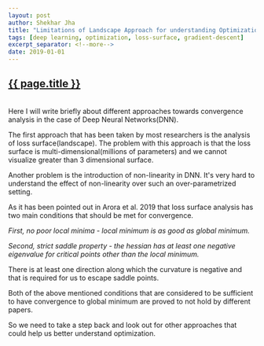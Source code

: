 ```yaml
---
layout: post
author: Shekhar Jha
title: "Limitations of Landscape Approach for understanding Optimization"
tags: [deep learning, optimization, loss-surface, gradient-descent]
excerpt_separator: <!--more-->
date: 2019-01-01
---
```

<title-head><h2><u>{{ page.title }}</u></h2></title-head>
<br>
Here I will write briefly about different approaches towards convergence analysis in the case of Deep Neural Networks(DNN).

The first approach that has been taken by most researchers is the analysis of loss surface(landscape). The problem with
this approach is that the loss surface is multi-dimensional(millions of parameters) and we cannot visualize greater than
3 dimensional surface.

Another problem is the introduction of non-linearity in DNN. It's very hard to understand the effect of non-linearity over such an
over-parametrized setting.

As it has been pointed out in Arora et al. 2019 that loss surface analysis has two main conditions that should be met for convergence.

_First, no poor local minima - local minimum is as good as global minimum._

_Second, strict saddle property - the hessian has at least one negative eigenvalue for critical points other than the local minimum._

There is at least one direction along which the curvature is negative and that is required for us to escape saddle points.

Both of the above mentioned conditions that are considered to be sufficient to have convergence to global minimum are proved to not hold by different papers.

So we need to take a step back and look out for other approaches that could help us better understand optimization.

